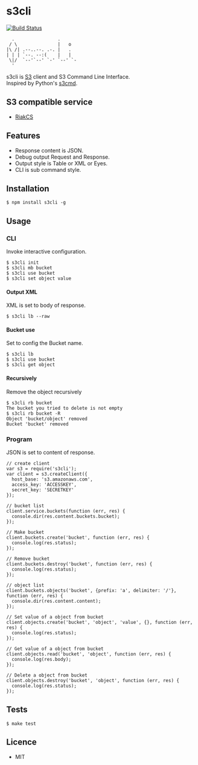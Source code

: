 s3cli
=====

[![Build Status](https://travis-ci.org/ogom/node-s3cli.png?branch=master)](https://travis-ci.org/ogom/node-s3cli)

```
  .                .
 / \               |   o
|\ /| .--..--. .-. |   .
| | | `--. --:(    |   |
 \|/  `--'`--' `-' `--' `-
  '
```

s3cli is [S3](http://aws.amazon.com/s3/) client and S3 Command Line Interface.  
Inspired by Python's [s3cmd](https://github.com/s3tools/s3cmd).  


## S3 compatible service

* [RiakCS](http://basho.com/products/riakcs/)


## Features

* Response content is JSON.
* Debug output Request and Response.
* Output style is Table or XML or Eyes.
* CLI is sub command style.


## Installation

```
$ npm install s3cli -g
```


## Usage

### CLI
Invoke interactive configuration.

```
$ s3cli init
$ s3cli mb bucket
$ s3cli use bucket
$ s3cli set object value
```

#### Output XML
XML is set to body of response.

```
$ s3cli lb --raw
```


#### Bucket use
Set to config the Bucket name.

```
$ s3cli lb
$ s3cli use bucket
$ s3cli get object
```


#### Recursively
Remove the object recursively

```
$ s3cli rb bucket
The bucket you tried to delete is not empty
$ s3cli rb bucket -R
Object 'bucket/object' removed
Bucket 'bucket' removed
```

### Program
JSON is set to content of response.

```
// create client
var s3 = require('s3cli');
var client = s3.createClient({
  host_base: 's3.amazonaws.com',
  access_key: 'ACCESSKEY',
  secret_key: 'SECRETKEY'
});

// bucket list
client.service.buckets(function (err, res) {
  console.dir(res.content.buckets.bucket);
});

// Make bucket
client.buckets.create('bucket', function (err, res) {
  console.log(res.status);
});
  
// Remove bucket
client.buckets.destroy('bucket', function (err, res) {
  console.log(res.status);
});

// object list
client.buckets.objects('bucket', {prefix: 'a', delimiter: '/'}, function (err, res) {
  console.dir(res.content.content);
});

// Set value of a object from bucket
client.objects.create('bucket', 'object', 'value', {}, function (err, res) {
  console.log(res.status);
});

// Get value of a object from bucket
client.objects.read('bucket', 'object', function (err, res) {
  console.log(res.body);
});

// Delete a object from bucket
client.objects.destroy('bucket', 'object', function (err, res) {
  console.log(res.status);
});
```


## Tests

```
$ make test
```


## Licence

* MIT

